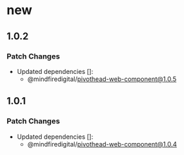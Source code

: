 # new

## 1.0.2

### Patch Changes

- Updated dependencies []:
  - @mindfiredigital/pivothead-web-component@1.0.5

## 1.0.1

### Patch Changes

- Updated dependencies []:
  - @mindfiredigital/pivothead-web-component@1.0.4
